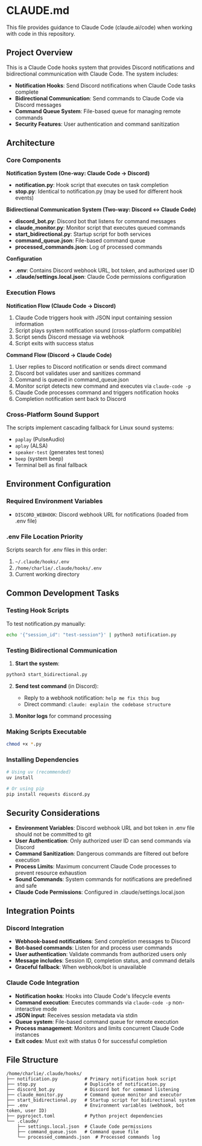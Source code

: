 # CLAUDE.md

This file provides guidance to Claude Code (claude.ai/code) when working with code in this repository.

## Project Overview

This is a Claude Code hooks system that provides Discord notifications and bidirectional communication with Claude Code. The system includes:

- **Notification Hooks**: Send Discord notifications when Claude Code tasks complete
- **Bidirectional Communication**: Send commands to Claude Code via Discord messages
- **Command Queue System**: File-based queue for managing remote commands
- **Security Features**: User authentication and command sanitization

## Architecture

### Core Components

**Notification System (One-way: Claude Code → Discord)**
- **notification.py**: Hook script that executes on task completion
- **stop.py**: Identical to notification.py (may be used for different hook events)

**Bidirectional Communication System (Two-way: Discord ↔ Claude Code)**
- **discord_bot.py**: Discord bot that listens for command messages
- **claude_monitor.py**: Monitor script that executes queued commands
- **start_bidirectional.py**: Startup script for both services
- **command_queue.json**: File-based command queue
- **processed_commands.json**: Log of processed commands

**Configuration**
- **.env**: Contains Discord webhook URL, bot token, and authorized user ID
- **.claude/settings.local.json**: Claude Code permissions configuration

### Execution Flows

**Notification Flow (Claude Code → Discord)**
1. Claude Code triggers hook with JSON input containing session information
2. Script plays system notification sound (cross-platform compatible)
3. Script sends Discord message via webhook
4. Script exits with success status

**Command Flow (Discord → Claude Code)**
1. User replies to Discord notification or sends direct command
2. Discord bot validates user and sanitizes command
3. Command is queued in command_queue.json
4. Monitor script detects new command and executes via `claude-code -p`
5. Claude Code processes command and triggers notification hooks
6. Completion notification sent back to Discord

### Cross-Platform Sound Support

The scripts implement cascading fallback for Linux sound systems:
- `paplay` (PulseAudio)
- `aplay` (ALSA) 
- `speaker-test` (generates test tones)
- `beep` (system beep)
- Terminal bell as final fallback

## Environment Configuration

### Required Environment Variables

- `DISCORD_WEBHOOK`: Discord webhook URL for notifications (loaded from .env file)

### .env File Location Priority

Scripts search for .env files in this order:
1. `~/.claude/hooks/.env`
2. `/home/charlie/.claude/hooks/.env`
3. Current working directory

## Common Development Tasks

### Testing Hook Scripts

To test notification.py manually:
```bash
echo '{"session_id": "test-session"}' | python3 notification.py
```

### Testing Bidirectional Communication

1. **Start the system**:
```bash
python3 start_bidirectional.py
```

2. **Send test command** (in Discord):
   - Reply to a webhook notification: `help me fix this bug`
   - Direct command: `claude: explain the codebase structure`

3. **Monitor logs** for command processing

### Making Scripts Executable

```bash
chmod +x *.py
```

### Installing Dependencies

```bash
# Using uv (recommended)
uv install

# Or using pip
pip install requests discord.py
```

## Security Considerations

- **Environment Variables**: Discord webhook URL and bot token in .env file should not be committed to git
- **User Authentication**: Only authorized user ID can send commands via Discord
- **Command Sanitization**: Dangerous commands are filtered out before execution
- **Process Limits**: Maximum concurrent Claude Code processes to prevent resource exhaustion
- **Sound Commands**: System commands for notifications are predefined and safe
- **Claude Code Permissions**: Configured in .claude/settings.local.json

## Integration Points

### Discord Integration
- **Webhook-based notifications**: Send completion messages to Discord
- **Bot-based commands**: Listen for and process user commands
- **User authentication**: Validate commands from authorized users only
- **Message includes**: Session ID, completion status, and command details
- **Graceful fallback**: When webhook/bot is unavailable

### Claude Code Integration
- **Notification hooks**: Hooks into Claude Code's lifecycle events
- **Command execution**: Executes commands via `claude-code -p` non-interactive mode
- **JSON input**: Receives session metadata via stdin
- **Queue system**: File-based command queue for remote execution
- **Process management**: Monitors and limits concurrent Claude Code instances
- **Exit codes**: Must exit with status 0 for successful completion

## File Structure

```
/home/charlie/.claude/hooks/
├── notification.py          # Primary notification hook script
├── stop.py                  # Duplicate of notification.py
├── discord_bot.py           # Discord bot for command listening
├── claude_monitor.py        # Command queue monitor and executor
├── start_bidirectional.py   # Startup script for bidirectional system
├── .env                     # Environment variables (webhook, bot token, user ID)
├── pyproject.toml           # Python project dependencies
└── .claude/
    ├── settings.local.json  # Claude Code permissions
    ├── command_queue.json   # Command queue file
    └── processed_commands.json  # Processed commands log
```